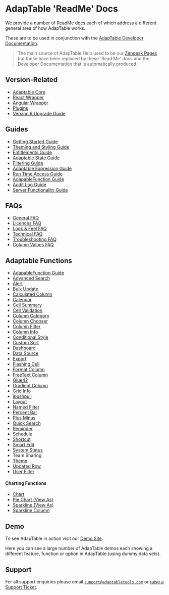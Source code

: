 # AdapTable 'ReadMe' Docs

We provide a number of ReadMe docs each of which address a different general area of how AdapTable works.

These are to be used in conjunction with the [AdapTable Developer Documentation](https://api.adaptabletools.com).

> The main source of AdapTable Help used to be our [Zendesk Pages](https://adaptabletools.zendesk.com/hc/en-us/articles/360007083017-Help-) but these have been replaced by these 'Read Me' docs and the Developer Documentation that is automatically produced.

## Version-Related
 - [Adaptable Core](../README.md)
 - [React Wrapper](../../../packages/adaptable-react-aggrid/README.md)
 - [Angular Wrapper](../../../packages/adaptable-ng-aggrid/README.md)
 - [Plugins](../../../packages/plugins/README.md)
 - [Version 6 Upgrade Guide](./upgrade-guide.md)

 
## Guides
 - [Getting Started Guide](./guides/adaptable-getting-started-guide.md)
 - [Theming and Styling Guide](./guides/adaptable-theming-guide.md)
 - [Entitlements Guide](./guides/adaptable-entitlements-guide.md)
 - [Adaptable State Guide](./guides/adaptable-state-guide.md)
 - [Filtering Guide](./guides/adaptable-filtering-guide.md)
 - [Adaptable Expression Guide](./guides/adaptable-expression-guide.md)
 - [Run Time Access Guide](./guides/adaptable-runtime-access-guide.md)
 - [AdapableFunction Guide](./guides/adaptable-functions-guide.md)
 - [Audit Log Guide](./guides/adaptable-audit-log-guide.md)
 - [Server Functionality Guide](./guides/adaptable-server-functionality-guide.md)

 ## FAQs
 - [General FAQ](./faqs/general-faq.md)
 - [Licences FAQ](./faqs/licences-faq.md)
 - [Look & Feel FAQ](./faqs/look-and-feel-faq.md)
 - [Technical FAQ](./faqs/technical-faq.md)
 - [Troubleshooting FAQ](./faqs/troubleshooting-faq.md)
 - [Column Values FAQ](./faqs/adaptable-column-values-faq.md)

## Adaptable Functions


- [AdapableFunction Guide](./guides/adaptable-functions-guide.md)
- [Advanced Search](./functions/adavanced-search-function.md)
- [Alert](./functions/alert-function.md)
- [Bulk Update](./functions/bulk-update-function.md)
- [Calculated Column](./functions/calculated-column-function.md)
- [Calendar](./functions/calendar-function.md)
- [Cell Summary](./functions/cell-summary-function.md)          
- [Cell Validation](./functions/cell-validation-function.md)    
- [Column Category](./functions/column-category-function.md)   
- [Column Chooser](./functions/column-chooser-function.md) 
- [Column Filter](./functions/column-filter-function.md) 
- [Column Info](./functions/column-info-function.md)             
- [Conditional Style](./functions/conditional-style-function.md)  
- [Custom Sort](./functions/custom-sort-function.md)              
- [Dashboard](./functions/dashboard-function.md) 
- [Data Source](./functions/data-source-function.md)  
- [Export](./functions/export-function.md)  
- [Flashing Cell](./functions/flashing-cell-function.md)          
- [Format Column](./functions/format-column-function.md)        
- [FreeText Column](./functions/freetext-column-function.md)    
- [Glue42](./functions/glue42-function.md)    
- [Gradient Column](./functions/gradient-column-function.md)     
- [Grid Info](./functions/grid-info-function.md)
- [ipushpull](./functions/ipushpull-function.md)  
- [Layout](./functions/layout-function.md)                       
- [Named Filter](./functions/named-filter-function.md)                       
- [Percent Bar ](./functions/percent-bar-function.md)           
- [Plus Minus](./functions/plus-minus-function.md)                  
- [Quick Search](./functions/quick-search-function.md)          
- [Reminder](./functions/reminder-function.md)                   
- [Schedule](./functions/schedule-function.md)                   
- [Shortcut](./functions/shortcut-function.md)                   
- [Smart Edit](./functions/smart-edit-function.md)               
- [System Status](./functions/system-status-function.md)          
- Team Sharing                                                    
- [Theme](./functions/theme-function.md)                         
- [Updated Row](./functions/updated-row-function.md)             
- [User Filter](./functions/user-filter-function.md)   

#### Charting Functions

- [Chart](./functions/charts/charts-function.md)  
- [Pie Chart (View As)](./functions/charts/piechart-function.md)     
- [Sparkline (View As)](./functions/charts/sparkline-function.md) 
- [Sparkline Column](./functions/charts/sparkline-column-function.md) 

## Demo

To see AdapTable in action visit our [Demo Site](https://demo.adaptabletools.com).  

Here you can see a large number of AdapTable demos each showing a different feature, function or option in AdapTable (using dummy data sets).

## Support

For all support enquiries please email [`support@adaptabletools.com`](mailto:support@adaptabletools.com) or [raise a Support Ticket](https://adaptabletools.zendesk.com/hc/en-us/requests/new).
